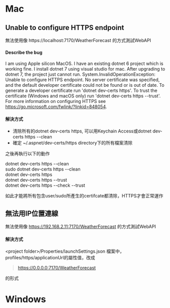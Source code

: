 # Mac
## Unable to configure HTTPS endpoint
無法使用像 https://localhost:7170/WeatherForecast 的方式測試WebAPI

#### Describe the bug
I am using Apple silicon MacOS. I have an existing dotnet 6 project which is working fine.
I install dotnet 7 using visual studio for mac.
After upgrading to dotnet 7, the project just cannot run.
System.InvalidOperationException: Unable to configure HTTPS endpoint. No server certificate was specified, and the default developer certificate could not be found or is out of date. To generate a developer certificate run 'dotnet dev-certs https'. To trust the certificate (Windows and macOS only) run 'dotnet dev-certs https --trust'. For more information on configuring HTTPS see https://go.microsoft.com/fwlink/?linkid=848054. 

#### 解決方式
- 清除所有的dotnet dev-certs https, 可以用Keychain Access或dotnet dev-certs https --clean
- 確定 ~/.aspnet/dev-certs/https directory下的所有檔案清除

之後再執行以下的動作  

dotnet dev-certs https --clean  
sudo dotnet dev-certs https --clean  
dotnet dev-certs https  
dotnet dev-certs https --trust  
dotnet dev-certs https --check --trust  

如此才能將所有包含user/sudo所產生的certifcate都清除，HTTPS才會正常運作

## 無法用IP位置連線
無法使用像 https://192.168.2.11:7170/WeatherForecast 的方式測試WebAPI

#### 解決方式
\<project folder\>/Properties/launchSettings.json  檔案中，
profiles/https/applicationUrl的屬性值，改成
> https://0.0.0.0:7170/WeatherForecast  

的形式

# Windows
